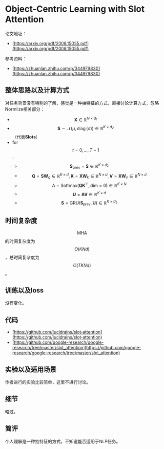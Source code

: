 # Object-Centric Learning with Slot Attention

论文地址：

- [https://arxiv.org/pdf/2006.15055.pdf](https://arxiv.org/pdf/2006.15055.pdf)

参考资料：

- [https://zhuanlan.zhihu.com/p/344979830](https://zhuanlan.zhihu.com/p/344979830)



## 整体思路以及计算方式

对任务背景没有特别的了解，感觉是一种抽特征的方式，直接讨论计算方式，忽略Normlize相关部分：

- $$\mathbf X\in \mathbb R^{N\times d_1}$$
- $$\mathbf  {S} \sim \mathcal{N}(\mu, \operatorname{diag}(\sigma)) \in \mathbb{R}^{K \times d_2}$$（代表$\mathbf {Slots}$）
- for $$t=0,\ldots ,T-1$$:
  - $$\mathbf {S}_{\mathrm{prev}}=\mathbf{S}\in \mathbb R^{K\times d_2}$$
  - $$\mathbf Q= \mathbf{S}\mathbf  W_q \in \mathbb R^{K\times d},\mathbf K=\mathbf X\mathbf  W_k\in \mathbb R^{N\times d},\mathbf  V=\mathbf X\mathbf W_v \in \mathbb R^{N\times d}$$
  - $$\mathrm{A}=\mathrm{Softmax}(\mathbf Q\mathbf K^{\top} , \mathrm{dim}=0)\in \mathbb R^{K\times N}$$
  - $$\mathbf{U}=\mathbf A\mathbf V\in \mathbb R^{K\times d}$$
  - $$\mathbf{S}= \mathrm{GRU}(\mathbf {S}_{\mathrm{prev}}, \mathbf U) \in \mathbb R^{K\times d_2}$$



## 时间复杂度

$$\mathrm{MHA}$$的时间复杂度为$$O(KNd)$$，总时间复杂度为$$O(TKNd)$$。



## 训练以及loss

没有变化。



## 代码

- [https://github.com/lucidrains/slot-attention](https://github.com/lucidrains/slot-attention)
- [https://github.com/google-research/google-research/tree/master/slot_attention](https://github.com/google-research/google-research/tree/master/slot_attention)



## 实验以及适用场景

作者进行的实验比较简单，这里不进行讨论。



## 细节

略过。



## 简评

个人理解是一种抽特征的方式，不知道能否适用于NLP任务。

